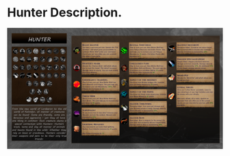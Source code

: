 # Hunter Description.
![Hunter](https://github.com/datchannin/Brothers-WoW/blob/master/spec/hunter_description.png "Brothers WoW repo: This is Hunter talent tree and his talents")
